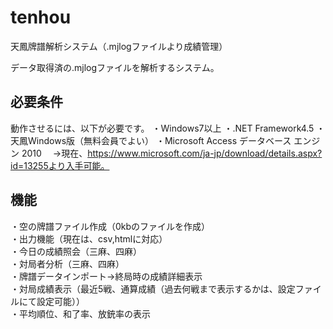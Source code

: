 # tenhou
天鳳牌譜解析システム（.mjlogファイルより成績管理）

データ取得済の.mjlogファイルを解析するシステム。

## 必要条件
動作させるには、以下が必要です。
・Windows7以上
・.NET Framework4.5
・天鳳Windows版（無料会員でよい）
・Microsoft Access データベース エンジン 2010
　→現在、https://www.microsoft.com/ja-jp/download/details.aspx?id=13255より入手可能。

## 機能

・空の牌譜ファイル作成（0kbのファイルを作成）<br>
・出力機能（現在は、csv,htmlに対応）<br>
・今日の成績照会（三麻、四麻）<br>
・対局者分析（三麻、四麻）<br>
・牌譜データインポート→終局時の成績詳細表示<br>
・対局成績表示（最近5戦、通算成績（過去何戦まで表示するかは、設定ファイルにて設定可能））<br>
・平均順位、和了率、放銃率の表示<br>





